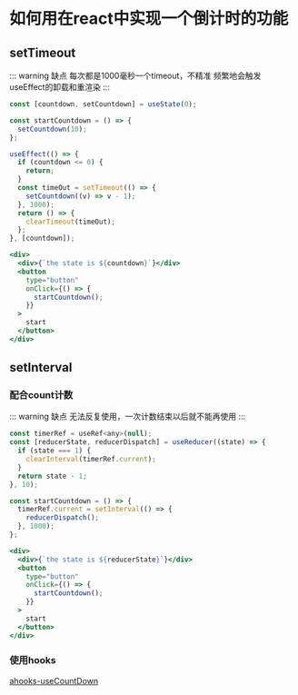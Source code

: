 <!--
 * @Author: Hong.Zhang
 * @Date: 2024-05-20 13:47:23
 * @Description: 
-->
# 如何用在react中实现一个倒计时的功能

## setTimeout

::: warning 缺点
每次都是1000毫秒一个timeout，不精准
频繁地会触发useEffect的卸载和重渲染
:::

```jsx
const [countdown, setCountdown] = useState(0);

const startCountdown = () => {
  setCountdown(10);
};

useEffect(() => {
  if (countdown <= 0) {
    return;
  }
  const timeOut = setTimeout(() => {
    setCountdown((v) => v - 1);
  }, 1000);
  return () => {
    clearTimeout(timeOut);
  };
}, [countdown]);

<div>
  <div>{`the state is ${countdown}`}</div>
  <button
    type="button"
    onClick={() => {
      startCountdown();
    }}
  >
    start
  </button>
</div>
```

## setInterval

### 配合count计数
::: warning 缺点
无法反复使用，一次计数结束以后就不能再使用
:::
```jsx
const timerRef = useRef<any>(null);
const [reducerState, reducerDispatch] = useReducer((state) => {
  if (state === 1) {
    clearInterval(timerRef.current);
  }
  return state - 1;
}, 10);

const startCountdown = () => {
  timerRef.current = setInterval(() => {
    reducerDispatch();
  }, 1000);
};

<div>
  <div>{`the state is ${reducerState}`}</div>
  <button
    type="button"
    onClick={() => {
      startCountdown();
    }}
  >
    start
  </button>
</div>
```

### 使用hooks
[ahooks-useCountDown](https://github.com/alibaba/hooks/blob/master/packages/hooks/src/useCountDown/index.ts)